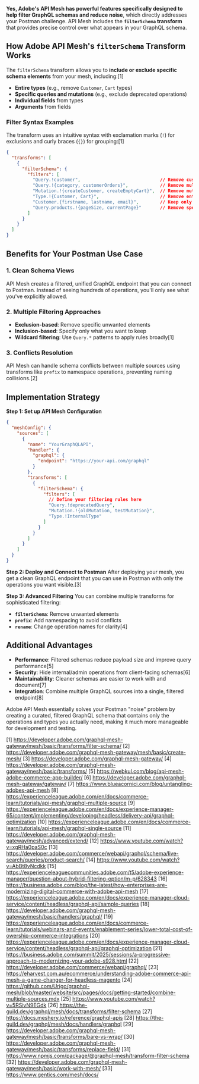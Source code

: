 **Yes, Adobe's API Mesh has powerful features specifically designed to help filter GraphQL schemas and reduce noise**, which directly addresses your Postman challenge. API Mesh includes the **`filterSchema` transform** that provides precise control over what appears in your GraphQL schema.

## How Adobe API Mesh's `filterSchema` Transform Works

The `filterSchema` transform allows you to **include or exclude specific schema elements** from your mesh, including:[1]

- **Entire types** (e.g., remove `Customer`, `Cart` types)
- **Specific queries and mutations** (e.g., exclude deprecated operations)  
- **Individual fields** from types
- **Arguments** from fields

### Filter Syntax Examples

The transform uses an intuitive syntax with exclamation marks (`!`) for exclusions and curly braces (`{}`) for grouping:[1]

```json
{
  "transforms": [
    {
      "filterSchema": {
        "filters": [
          "Query.!customer",                              // Remove customer query
          "Query.!{category, customerOrders}",            // Remove multiple queries
          "Mutation.!{createCustomer, createEmptyCart}",  // Remove mutations
          "Type.!{Customer, Cart}",                       // Remove entire types
          "Customer.{firstname, lastname, email}",        // Keep only specific fields
          "Query.products.!{pageSize, currentPage}"       // Remove specific arguments
        ]
      }
    }
  ]
}
```

## Benefits for Your Postman Use Case

### 1. **Clean Schema Views**
API Mesh creates a filtered, unified GraphQL endpoint that you can connect to Postman. Instead of seeing hundreds of operations, you'll only see what you've explicitly allowed.

### 2. **Multiple Filtering Approaches**
- **Exclusion-based**: Remove specific unwanted elements
- **Inclusion-based**: Specify only what you want to keep
- **Wildcard filtering**: Use `Query.*` patterns to apply rules broadly[1]

### 3. **Conflicts Resolution**
API Mesh can handle schema conflicts between multiple sources using transforms like `prefix` to namespace operations, preventing naming collisions.[2]

## Implementation Strategy

**Step 1: Set up API Mesh Configuration**
```json
{
  "meshConfig": {
    "sources": [
      {
        "name": "YourGraphQLAPI",
        "handler": {
          "graphql": {
            "endpoint": "https://your-api.com/graphql"
          }
        },
        "transforms": [
          {
            "filterSchema": {
              "filters": [
                // Define your filtering rules here
                "Query.!deprecatedQuery",
                "Mutation.!{oldMutation, testMutation}",
                "Type.!InternalType"
              ]
            }
          }
        ]
      }
    ]
  }
}
```

**Step 2: Deploy and Connect to Postman**
After deploying your mesh, you get a clean GraphQL endpoint that you can use in Postman with only the operations you want visible.[3]

**Step 3: Advanced Filtering**
You can combine multiple transforms for sophisticated filtering:
- **`filterSchema`**: Remove unwanted elements
- **`prefix`**: Add namespacing to avoid conflicts  
- **`rename`**: Change operation names for clarity[4]

## Additional Advantages

- **Performance**: Filtered schemas reduce payload size and improve query performance[5]
- **Security**: Hide internal/admin operations from client-facing schemas[6]
- **Maintainability**: Cleaner schemas are easier to work with and document[7]
- **Integration**: Combine multiple GraphQL sources into a single, filtered endpoint[8]

Adobe API Mesh essentially solves your Postman "noise" problem by creating a curated, filtered GraphQL schema that contains only the operations and types you actually need, making it much more manageable for development and testing.

[1] https://developer.adobe.com/graphql-mesh-gateway/mesh/basic/transforms/filter-schema/
[2] https://developer.adobe.com/graphql-mesh-gateway/mesh/basic/create-mesh/
[3] https://developer.adobe.com/graphql-mesh-gateway/
[4] https://developer.adobe.com/graphql-mesh-gateway/mesh/basic/transforms/
[5] https://webkul.com/blog/api-mesh-adobe-commerce-app-builder/
[6] https://developer.adobe.com/graphql-mesh-gateway/gateway/
[7] https://www.blueacornici.com/blog/untangling-adobes-api-mesh
[8] https://experienceleague.adobe.com/en/docs/commerce-learn/tutorials/api-mesh/graphql-multiple-source
[9] https://experienceleague.adobe.com/en/docs/experience-manager-65/content/implementing/developing/headless/delivery-api/graphql-optimization
[10] https://experienceleague.adobe.com/en/docs/commerce-learn/tutorials/api-mesh/graphql-single-source
[11] https://developer.adobe.com/graphql-mesh-gateway/mesh/advanced/extend/
[12] https://www.youtube.com/watch?v=xgRHa0paS0c
[13] https://developer.adobe.com/commerce/webapi/graphql/schema/live-search/queries/product-search/
[14] https://www.youtube.com/watch?v=AbBt8vNcdkk
[15] https://experienceleaguecommunities.adobe.com/t5/adobe-experience-manager/question-about-hybrid-filtering-option/m-p/628343
[16] https://business.adobe.com/blog/the-latest/how-enterprises-are-modernizing-digital-commerce-with-adobe-api-mesh
[17] https://experienceleague.adobe.com/en/docs/experience-manager-cloud-service/content/headless/graphql-api/sample-queries
[18] https://developer.adobe.com/graphql-mesh-gateway/mesh/basic/handlers/graphql/
[19] https://experienceleague.adobe.com/en/docs/commerce-learn/tutorials/webinars-and-events/enablement-series/lower-total-cost-of-owership-commerce-integrations
[20] https://experienceleague.adobe.com/en/docs/experience-manager-cloud-service/content/headless/graphql-api/graphql-optimization
[21] https://business.adobe.com/summit/2025/sessions/a-progressive-approach-to-modernizing-your-adobe-s928.html
[22] https://developer.adobe.com/commerce/webapi/graphql/
[23] https://eharvest.com.au/ecommerce/understanding-adobe-commerce-api-mesh-a-game-changer-for-headless-magento
[24] https://github.com/Urigo/graphql-mesh/blob/master/website/src/pages/docs/getting-started/combine-multiple-sources.mdx
[25] https://www.youtube.com/watch?v=5RSivN9EGdk
[26] https://the-guild.dev/graphql/mesh/docs/transforms/filter-schema
[27] https://docs.meshery.io/reference/graphql-apis
[28] https://the-guild.dev/graphql/mesh/docs/handlers/graphql
[29] https://developer.adobe.com/graphql-mesh-gateway/mesh/basic/transforms/bare-vs-wrap/
[30] https://developer.adobe.com/graphql-mesh-gateway/mesh/basic/transforms/replace-field/
[31] https://www.npmjs.com/package/@graphql-mesh/transform-filter-schema
[32] https://developer.adobe.com/graphql-mesh-gateway/mesh/basic/work-with-mesh/
[33] https://www.gentics.com/mesh/docs/